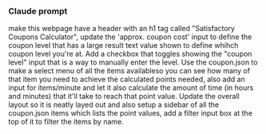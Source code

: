 ### Claude prompt

make this webpage have a header with an h1 tag called "Satisfactory Coupons Calculator", update the 'approx. coupon cost' input to define the coupon level that has a large result text value shown to define whihch coupon level you're at. Add a checkbox that toggles showing the "coupon level" input that is a way to manually enter the level. Use the coupon.json to make a select menu of all the items availableso you can see how many of that item you need to achieve the calculated points needed, also add an input for items/minute and let it also calculate the amount of time (in hours and minutes) that it'll take to reach that point value. Update the overall layout so it is neatly layed out and also setup a sidebar of all the coupon.json items which lists the point values, add a filter input box at the top of it to filter the items by name.
